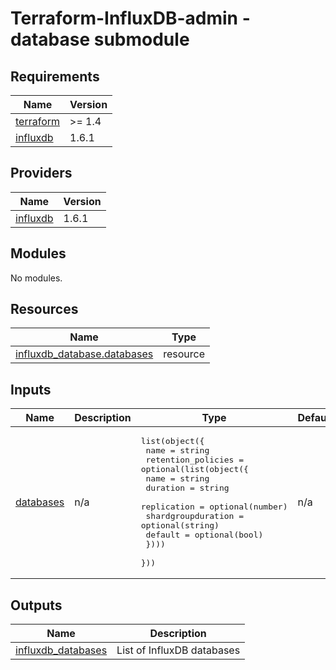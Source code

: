# Terraform-InfluxDB-admin - database submodule

<!-- BEGIN_TF_DOCS -->
## Requirements

| Name | Version |
|------|---------|
| <a name="requirement_terraform"></a> [terraform](#requirement\_terraform) | >= 1.4 |
| <a name="requirement_influxdb"></a> [influxdb](#requirement\_influxdb) | 1.6.1 |

## Providers

| Name | Version |
|------|---------|
| <a name="provider_influxdb"></a> [influxdb](#provider\_influxdb) | 1.6.1 |

## Modules

No modules.

## Resources

| Name | Type |
|------|------|
| [influxdb_database.databases](https://registry.terraform.io/providers/DrFaust92/influxdb/1.6.1/docs/resources/database) | resource |

## Inputs

| Name | Description | Type | Default | Required |
|------|-------------|------|---------|:--------:|
| <a name="input_databases"></a> [databases](#input\_databases) | n/a | <pre>list(object({<br>        name               = string<br>        retention_policies = optional(list(object({<br>            name = string<br>            duration = string<br>            replication = optional(number)<br>            shardgroupduration = optional(string)<br>            default = optional(bool)<br>        })))<br>    }))</pre> | n/a | yes |

## Outputs

| Name | Description |
|------|-------------|
| <a name="output_influxdb_databases"></a> [influxdb\_databases](#output\_influxdb\_databases) | List of InfluxDB databases |
<!-- END_TF_DOCS -->